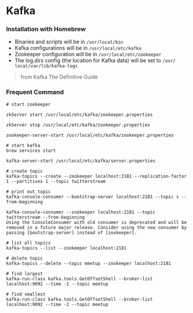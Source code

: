 # Kafka

### Installation with Homebrew

* Binaries and scripts will be in `/usr/local/bin`
* Kafka configurations will be in `/usr/local/etc/kafka`
* Zookeeper configuration will be in `/usr/local/etc/zookeeper`
* The log.dirs config (the location for Kafka data) will be set to `/usr/ local/var/lib/kafka-logs`

> from Kafka The Definitive Guide

### Frequent Command

```
# start zookeeper

zkServer start /usr/local/etc/kafka/zookeeper.properties

zkServer stop /usr/local/etc/kafka/zookeeper.properties

zookeeper-server-start /usr/local/etc/kafka/zookeeper.properties

# start kafka
brew services start 

kafka-server-start /usr/local/etc/kafka/server.properties

# create topic
kafka-topics --create --zookeeper localhost:2181 --replication-factor 1 --partitions 1 --topic twitterstream

# print out topic
kafka-console-consumer --bootstrap-server localhost:2181 --topic s --from-beginning

kafka-console-consumer --zookeeper localhost:2181 --topic twitterstream --from-beginning
Using the ConsoleConsumer with old consumer is deprecated and will be removed in a future major release. Consider using the new consumer by passing [bootstrap-server] instead of [zookeeper].

# list all topics
kafka-topics --list --zookeeper localhost:2181

# delete topic
kafka-topics --delete --topic meetup --zookeeper localhost:2181

# find largest
kafka-run-class kafka.tools.GetOffsetShell --broker-list localhost:9092 --time -1 --topic meetup

# find smallest
kafka-run-class kafka.tools.GetOffsetShell --broker-list localhost:9092 --time -2 --topic meetup
```
